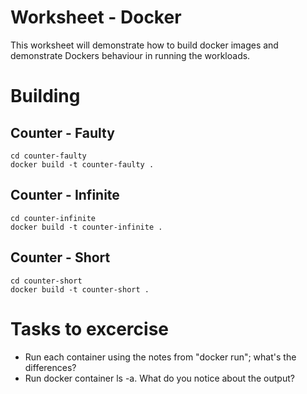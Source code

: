 # Worksheet - Docker

This worksheet will demonstrate how to build docker images and demonstrate Dockers behaviour 
in running the workloads.

# Building

## Counter - Faulty

```
cd counter-faulty
docker build -t counter-faulty .
```

## Counter - Infinite
```
cd counter-infinite
docker build -t counter-infinite .
```

## Counter - Short
```
cd counter-short
docker build -t counter-short .
```

# Tasks to excercise

- Run each container using the notes from "docker run"; what's the differences?
- Run docker container ls -a. What do you notice about the output?
